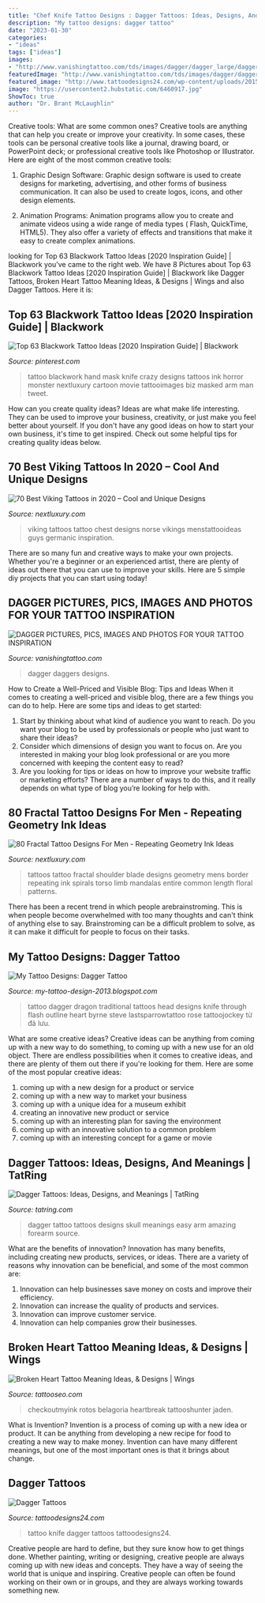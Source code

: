 ```yaml
---
title: "Chef Knife Tattoo Designs : Dagger Tattoos: Ideas, Designs, And Meanings"
description: "My tattoo designs: dagger tattoo"
date: "2023-01-30"
categories:
- "ideas"
tags: ["ideas"]
images:
- "http://www.vanishingtattoo.com/tds/images/dagger/dagger_large/daggers_027.jpg"
featuredImage: "http://www.vanishingtattoo.com/tds/images/dagger/dagger_large/daggers_027.jpg"
featured_image: "http://www.tattoodesigns24.com/wp-content/uploads/2015/01/Knife-Tattoo.jpg"
image: "https://usercontent2.hubstatic.com/6460917.jpg"
ShowToc: true
author: "Dr. Brant McLaughlin"
---
```



Creative tools: What are some common ones?
Creative tools are anything that can help you create or improve your creativity. In some cases, these tools can be personal creative tools like a journal, drawing board, or PowerPoint deck; or professional creative tools like Photoshop or Illustrator. Here are eight of the most common creative tools:
1. Graphic Design Software: Graphic design software is used to create designs for marketing, advertising, and other forms of business communication. It can also be used to create logos, icons, and other design elements.

2. Animation Programs: Animation programs allow you to create and animate videos using a wide range of media types ( Flash, QuickTime, HTML5). They also offer a variety of effects and transitions that make it easy to create complex animations.


	

		
looking for Top 63 Blackwork Tattoo Ideas [2020 Inspiration Guide] | Blackwork you've came to the right web. We have 8 Pictures about Top 63 Blackwork Tattoo Ideas [2020 Inspiration Guide] | Blackwork like Dagger Tattoos, Broken Heart Tattoo Meaning Ideas, &amp; Designs | Wings and also Dagger Tattoos. Here it is:
		
    
## Top 63 Blackwork Tattoo Ideas [2020 Inspiration Guide] | Blackwork

<img loading=lazy src="https://i.pinimg.com/736x/79/2f/fc/792ffc687c6d72416b321a3372ccdd49.jpg" onerror="this.onerror=null;this.src='https://tse4.mm.bing.net/th?id=OIP.C0y_HaONubBSxy9NwX2JYwHaHa&amp;pid=15.1';" alt="Top 63 Blackwork Tattoo Ideas [2020 Inspiration Guide] | Blackwork">

_Source: pinterest.com_

>tattoo blackwork hand mask knife crazy designs tattoos ink horror monster nextluxury cartoon movie tattooimages biz masked arm man tweet. 

	

How can you create quality ideas?
Ideas are what make life interesting. They can be used to improve your business, creativity, or just make you feel better about yourself. If you don't have any good ideas on how to start your own business, it's time to get inspired. Check out some helpful tips for creating quality ideas below.

    
## 70 Best Viking Tattoos In 2020 – Cool And Unique Designs

<img loading=lazy src="http://nextluxury.com/wp-content/uploads/viking-style-tattoos-for-guys.jpg" onerror="this.onerror=null;this.src='https://tse1.mm.bing.net/th?id=OIP.JqCywR_n_OuYAjExTkgR8QHaHK&amp;pid=15.1';" alt="70 Best Viking Tattoos in 2020 – Cool and Unique Designs">

_Source: nextluxury.com_

>viking tattoos tattoo chest designs norse vikings menstattooideas guys germanic inspiration. 

	

There are so many fun and creative ways to make your own projects. Whether you're a beginner or an experienced artist, there are plenty of ideas out there that you can use to improve your skills. Here are 5 simple diy projects that you can start using today!

    
## DAGGER PICTURES, PICS, IMAGES AND PHOTOS FOR YOUR TATTOO INSPIRATION

<img loading=lazy src="http://www.vanishingtattoo.com/tds/images/dagger/dagger_large/daggers_027.jpg" onerror="this.onerror=null;this.src='https://tse4.mm.bing.net/th?id=OIP.NiYPvUqkEZsftHPgT9h1bAHaJ4&amp;pid=15.1';" alt="DAGGER PICTURES, PICS, IMAGES AND PHOTOS FOR YOUR TATTOO INSPIRATION">

_Source: vanishingtattoo.com_

>dagger daggers designs. 

	

How to Create a Well-Priced and Visible Blog: Tips and Ideas
When it comes to creating a well-priced and visible blog, there are a few things you can do to help. Here are some tips and ideas to get started: 
1. Start by thinking about what kind of audience you want to reach. Do you want your blog to be used by professionals or people who just want to share their ideas? 
2. Consider which dimensions of design you want to focus on. Are you interested in making your blog look professional or are you more concerned with keeping the content easy to read? 
3. Are you looking for tips or ideas on how to improve your website traffic or marketing efforts? There are a number of ways to do this, and it really depends on what type of blog you’re looking for help with. 

    
## 80 Fractal Tattoo Designs For Men - Repeating Geometry Ink Ideas

<img loading=lazy src="http://nextluxury.com/wp-content/uploads/complex-factal-shoulder-blade-tattoos-for-men.jpg" onerror="this.onerror=null;this.src='https://tse3.mm.bing.net/th?id=OIP.XLZTA5GbTlVTh6577OySfQHaHa&amp;pid=15.1';" alt="80 Fractal Tattoo Designs For Men - Repeating Geometry Ink Ideas">

_Source: nextluxury.com_

>tattoos tattoo fractal shoulder blade designs geometry mens border repeating ink spirals torso limb mandalas entire common length floral patterns. 

	

There has been a recent trend in which people arebrainstroming. This is when people become overwhelmed with too many thoughts and can't think of anything else to say. Brainstroming can be a difficult problem to solve, as it can make it difficult for people to focus on their tasks.

    
## My Tattoo Designs: Dagger Tattoo

<img loading=lazy src="http://3.bp.blogspot.com/-t89ZSS2Z064/UQaYAd3VszI/AAAAAAAAWKY/kySnIql7I3M/s1600/Dagger_tattoo_8.png" onerror="this.onerror=null;this.src='https://tse1.mm.bing.net/th?id=OIP.t6E90D-hEt2e1Pt6mrAhYAAAAA&amp;pid=15.1';" alt="My Tattoo Designs: Dagger Tattoo">

_Source: my-tattoo-design-2013.blogspot.com_

>tattoo dagger dragon traditional tattoos head designs knife through flash outline heart byrne steve lastsparrowtattoo rose tattoojockey từ đã lưu. 

	

What are some creative ideas?
Creative ideas can be anything from coming up with a new way to do something, to coming up with a new use for an old object. There are endless possibilities when it comes to creative ideas, and there are plenty of them out there if you're looking for them. Here are some of the most popular creative ideas: 
1. coming up with a new design for a product or service 
2. coming up with a new way to market your business 
3. coming up with a unique idea for a museum exhibit 
4. creating an innovative new product or service 
5. coming up with an interesting plan for saving the environment 
6. coming up with an innovative solution to a common problem 
7. coming up with an interesting concept for a game or movie 

    
## Dagger Tattoos: Ideas, Designs, And Meanings | TatRing

<img loading=lazy src="https://usercontent2.hubstatic.com/6460917.jpg" onerror="this.onerror=null;this.src='https://tse4.mm.bing.net/th?id=OIP.A5B8EvozncpB3DLc-iNz4QHaLH&amp;pid=15.1';" alt="Dagger Tattoos: Ideas, Designs, and Meanings | TatRing">

_Source: tatring.com_

>dagger tattoo tattoos designs skull meanings easy arm amazing forearm source. 

	

What are the benefits of innovation?
Innovation has many benefits, including creating new products, services, or ideas. There are a variety of reasons why innovation can be beneficial, and some of the most common are: 
1. Innovation can help businesses save money on costs and improve their efficiency.
2. Innovation can increase the quality of products and services.
3. Innovation can improve customer service.
4. Innovation can help companies grow their businesses.

    
## Broken Heart Tattoo Meaning Ideas, &amp; Designs | Wings

<img loading=lazy src="https://www.tattooseo.com/wp-content/uploads/2016/12/Broken-Heart-Tattoos-2.jpg" onerror="this.onerror=null;this.src='https://tse1.mm.bing.net/th?id=OIP.yP2K7xYAp1zFsCCpSbWaCwAAAA&amp;pid=15.1';" alt="Broken Heart Tattoo Meaning Ideas, &amp; Designs | Wings">

_Source: tattooseo.com_

>checkoutmyink rotos belagoria heartbreak tattooshunter jaden. 

	

What is Invention?
Invention is a process of coming up with a new idea or product. It can be anything from developing a new recipe for food to creating a new way to make money. Invention can have many different meanings, but one of the most important ones is that it brings about change.

    
## Dagger Tattoos

<img loading=lazy src="http://www.tattoodesigns24.com/wp-content/uploads/2015/01/Knife-Tattoo.jpg" onerror="this.onerror=null;this.src='https://tse2.mm.bing.net/th?id=OIP.Bl-IBap42oZPVLJ6Fl4fXwHaE8&amp;pid=15.1';" alt="Dagger Tattoos">

_Source: tattoodesigns24.com_

>tattoo knife dagger tattoos tattoodesigns24. 

	

Creative people are hard to define, but they sure know how to get things done. Whether painting, writing or designing, creative people are always coming up with new ideas and concepts. They have a way of seeing the world that is unique and inspiring. Creative people can often be found working on their own or in groups, and they are always working towards something new.

